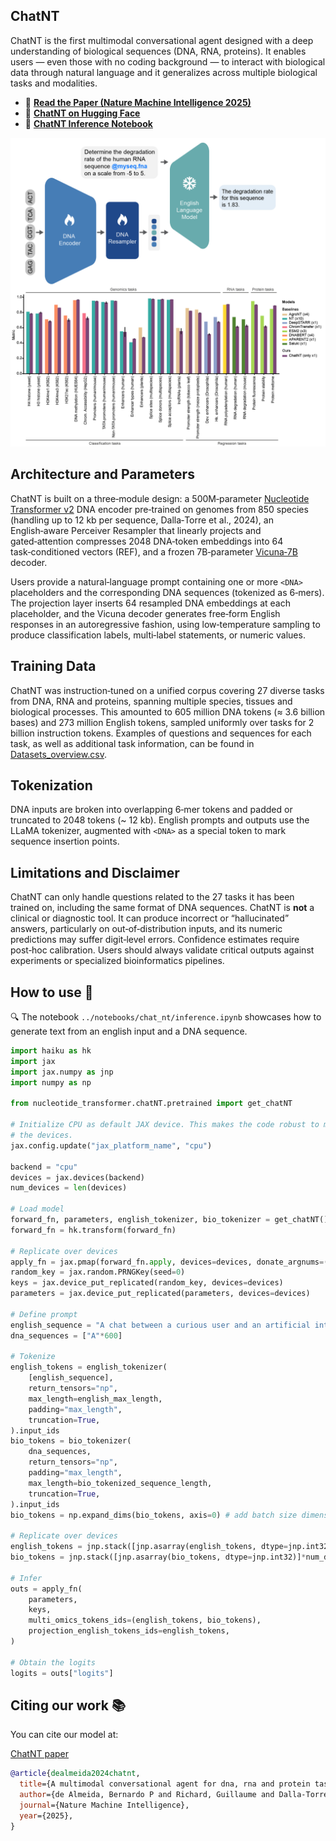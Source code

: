 ## ChatNT

ChatNT is the first multimodal conversational agent designed with a deep understanding of biological sequences (DNA, RNA, proteins). 
It enables users — even those with no coding background — to interact with biological data through natural language and it generalizes 
across multiple biological tasks and modalities.

* 📜 **[Read the Paper (Nature Machine Intelligence 2025)](https://www.biorxiv.org/content/10.1101/2024.04.30.591835v1)** 
* 🤗 **[ChatNT on Hugging Face](https://huggingface.co/InstaDeepAI/ChatNT)**
* 🚀 **[ChatNT Inference Notebook](../notebooks/chat_nt/inference.ipynb)**

<img src="../imgs/chatNT_figures.png" alt= "ChatNT and performance on downstream tasks" width="600">

## Architecture and Parameters  
ChatNT is built on a three‑module design: a 500M‑parameter [Nucleotide Transformer v2](https://www.nature.com/articles/s41592-024-02523-z) DNA encoder pre‑trained on genomes from 850 species 
(handling up to 12 kb per sequence, Dalla‑Torre et al., 2024), an English‑aware Perceiver Resampler that linearly projects and gated‑attention compresses 
2048 DNA‑token embeddings into 64 task‑conditioned vectors (REF), and a frozen 7B‑parameter [Vicuna‑7B](https://lmsys.org/blog/2023-03-30-vicuna/) decoder.

Users provide a natural‑language prompt containing one or more `<DNA>` placeholders and the corresponding DNA sequences (tokenized as 6‑mers). 
The projection layer inserts 64 resampled DNA embeddings at each placeholder, and the Vicuna decoder generates free‑form English responses in 
an autoregressive fashion, using low‑temperature sampling to produce classification labels, multi‑label statements, or numeric values.

## Training Data  
ChatNT was instruction‑tuned on a unified corpus covering 27 diverse tasks from DNA, RNA and proteins, spanning multiple species, tissues and biological processes. 
This amounted to 605 million DNA tokens (≈ 3.6 billion bases) and 273 million English tokens, sampled uniformly over tasks for 2 billion instruction tokens.
Examples of questions and sequences for each task, as well as additional task information, can be found in [Datasets_overview.csv](https://huggingface.co/InstaDeepAI/ChatNT/blob/main/Datasets_overview.csv).

## Tokenization  
DNA inputs are broken into overlapping 6‑mer tokens and padded or truncated to 2048 tokens (~ 12 kb). English prompts and 
outputs use the LLaMA tokenizer, augmented with `<DNA>` as a special token to mark sequence insertion points.

## Limitations and Disclaimer  
ChatNT can only handle questions related to the 27 tasks it has been trained on, including the same format of DNA sequences. ChatNT is **not** a clinical or diagnostic tool.
It can produce incorrect or “hallucinated” answers, particularly on out‑of‑distribution inputs, and its numeric predictions may suffer digit‑level errors. Confidence 
estimates require post‑hoc calibration. Users should always validate critical outputs against experiments or specialized bioinformatics 
pipelines.

## How to use 🚀

🔍 The notebook `../notebooks/chat_nt/inference.ipynb` showcases how to generate text from an english input and a DNA sequence.

```python
import haiku as hk
import jax
import jax.numpy as jnp
import numpy as np

from nucleotide_transformer.chatNT.pretrained import get_chatNT

# Initialize CPU as default JAX device. This makes the code robust to memory leakage on
# the devices.
jax.config.update("jax_platform_name", "cpu")

backend = "cpu"
devices = jax.devices(backend)
num_devices = len(devices)

# Load model
forward_fn, parameters, english_tokenizer, bio_tokenizer = get_chatNT()
forward_fn = hk.transform(forward_fn)

# Replicate over devices
apply_fn = jax.pmap(forward_fn.apply, devices=devices, donate_argnums=(0,))
random_key = jax.random.PRNGKey(seed=0)
keys = jax.device_put_replicated(random_key, devices=devices)
parameters = jax.device_put_replicated(parameters, devices=devices)

# Define prompt
english_sequence = "A chat between a curious user and an artificial intelligence assistant that can handle bio sequences. The assistant gives helpful, detailed, and polite answers to the user's questions. USER: Is there any evidence of an acceptor splice site in this sequence <DNA> ? ASSISTANT:"
dna_sequences = ["A"*600]

# Tokenize
english_tokens = english_tokenizer(
    [english_sequence],
    return_tensors="np",
    max_length=english_max_length,
    padding="max_length",
    truncation=True,
).input_ids
bio_tokens = bio_tokenizer(
    dna_sequences,
    return_tensors="np",
    padding="max_length",
    max_length=bio_tokenized_sequence_length,
    truncation=True,
).input_ids
bio_tokens = np.expand_dims(bio_tokens, axis=0) # add batch size dimension

# Replicate over devices
english_tokens = jnp.stack([jnp.asarray(english_tokens, dtype=jnp.int32)]*num_devices, axis=0)
bio_tokens = jnp.stack([jnp.asarray(bio_tokens, dtype=jnp.int32)]*num_devices, axis=0)

# Infer
outs = apply_fn(
    parameters,
    keys,
    multi_omics_tokens_ids=(english_tokens, bio_tokens),
    projection_english_tokens_ids=english_tokens,
)

# Obtain the logits
logits = outs["logits"]
```

## Citing our work 📚

You can cite our model at:

[ChatNT paper](https://www.nature.com/articles/s42256-025-01047-1)
```bibtex
@article{dealmeida2024chatnt,
  title={A multimodal conversational agent for dna, rna and protein tasks},
  author={de Almeida, Bernardo P and Richard, Guillaume and Dalla-Torre, Hugo and Blum, Christopher and Hexemer, Lorenz and Pandey, Priyanka and Laurent, Stefan and others},
  journal={Nature Machine Intelligence},
  year={2025},
}
```